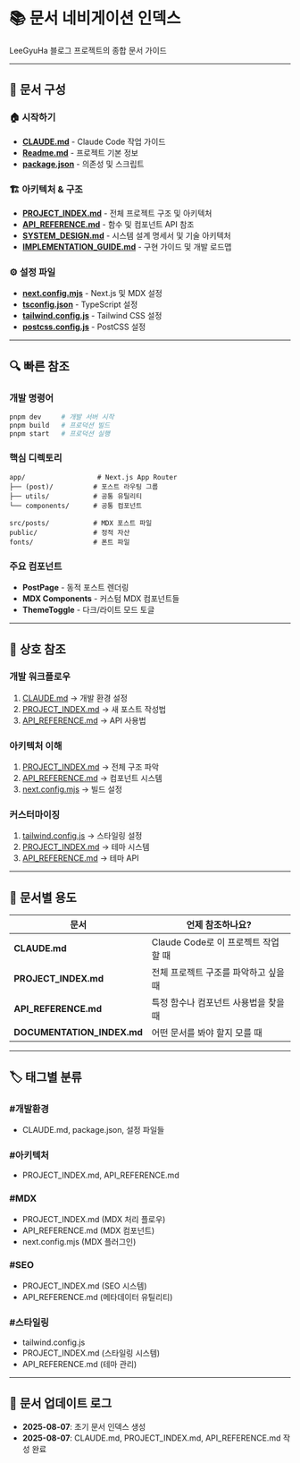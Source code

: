 # 📚 문서 네비게이션 인덱스

LeeGyuHa 블로그 프로젝트의 종합 문서 가이드

---

## 📖 문서 구성

### 🏠 시작하기

- **[CLAUDE.md](./CLAUDE.md)** - Claude Code 작업 가이드
- **[Readme.md](./Readme.md)** - 프로젝트 기본 정보
- **[package.json](./package.json)** - 의존성 및 스크립트

### 🏗️ 아키텍처 & 구조

- **[PROJECT_INDEX.md](./PROJECT_INDEX.md)** - 전체 프로젝트 구조 및 아키텍처
- **[API_REFERENCE.md](./API_REFERENCE.md)** - 함수 및 컴포넌트 API 참조
- **[SYSTEM_DESIGN.md](./SYSTEM_DESIGN.md)** - 시스템 설계 명세서 및 기술 아키텍처
- **[IMPLEMENTATION_GUIDE.md](./IMPLEMENTATION_GUIDE.md)** - 구현 가이드 및 개발 로드맵

### ⚙️ 설정 파일

- **[next.config.mjs](./next.config.mjs)** - Next.js 및 MDX 설정
- **[tsconfig.json](./tsconfig.json)** - TypeScript 설정
- **[tailwind.config.js](./tailwind.config.js)** - Tailwind CSS 설정
- **[postcss.config.js](./postcss.config.js)** - PostCSS 설정

---

## 🔍 빠른 참조

### 개발 명령어

```bash
pnpm dev     # 개발 서버 시작
pnpm build   # 프로덕션 빌드
pnpm start   # 프로덕션 실행
```

### 핵심 디렉토리

```
app/                  # Next.js App Router
├── (post)/          # 포스트 라우팅 그룹
├── utils/           # 공통 유틸리티
└── components/      # 공통 컴포넌트

src/posts/           # MDX 포스트 파일
public/              # 정적 자산
fonts/               # 폰트 파일
```

### 주요 컴포넌트

- **PostPage** - 동적 포스트 렌더링
- **MDX Components** - 커스텀 MDX 컴포넌트들
- **ThemeToggle** - 다크/라이트 모드 토글

---

## 🔗 상호 참조

### 개발 워크플로우

1. [CLAUDE.md](./CLAUDE.md#개발-명령어) → 개발 환경 설정
2. [PROJECT_INDEX.md](./PROJECT_INDEX.md#새-포스트-작성) → 새 포스트 작성법
3. [API_REFERENCE.md](./API_REFERENCE.md#포스트-관리) → API 사용법

### 아키텍처 이해

1. [PROJECT_INDEX.md](./PROJECT_INDEX.md#아키텍처-구조) → 전체 구조 파악
2. [API_REFERENCE.md](./API_REFERENCE.md#mdx-컴포넌트-시스템) → 컴포넌트 시스템
3. [next.config.mjs](./next.config.mjs) → 빌드 설정

### 커스터마이징

1. [tailwind.config.js](./tailwind.config.js) → 스타일링 설정
2. [PROJECT_INDEX.md](./PROJECT_INDEX.md#스타일링-시스템) → 테마 시스템
3. [API_REFERENCE.md](./API_REFERENCE.md#테마-관리) → 테마 API

---

## 🎯 문서별 용도

| 문서                       | 언제 참조하나요?                      |
| -------------------------- | ------------------------------------- |
| **CLAUDE.md**              | Claude Code로 이 프로젝트 작업할 때   |
| **PROJECT_INDEX.md**       | 전체 프로젝트 구조를 파악하고 싶을 때 |
| **API_REFERENCE.md**       | 특정 함수나 컴포넌트 사용법을 찾을 때 |
| **DOCUMENTATION_INDEX.md** | 어떤 문서를 봐야 할지 모를 때         |

---

## 🏷️ 태그별 분류

### #개발환경

- CLAUDE.md, package.json, 설정 파일들

### #아키텍처

- PROJECT_INDEX.md, API_REFERENCE.md

### #MDX

- PROJECT_INDEX.md (MDX 처리 플로우)
- API_REFERENCE.md (MDX 컴포넌트)
- next.config.mjs (MDX 플러그인)

### #SEO

- PROJECT_INDEX.md (SEO 시스템)
- API_REFERENCE.md (메타데이터 유틸리티)

### #스타일링

- tailwind.config.js
- PROJECT_INDEX.md (스타일링 시스템)
- API_REFERENCE.md (테마 관리)

---

## 📝 문서 업데이트 로그

- **2025-08-07**: 초기 문서 인덱스 생성
- **2025-08-07**: CLAUDE.md, PROJECT_INDEX.md, API_REFERENCE.md 작성 완료
